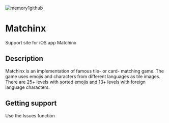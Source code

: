 ![memory1github](https://user-images.githubusercontent.com/115371216/206564492-c7c043c7-20e7-4175-8222-b575b6cf81ad.png)

# Matchinx
Support site for iOS app Matchinx

## Description
Matchinx is an implementation of famous tile- or card- matching game.
The game uses emojis and characters from different languages as tile images.
There are 25+ levels with sorted emojis and 13+ levels with foreign language characters.

## Getting support
Use the Issues function
